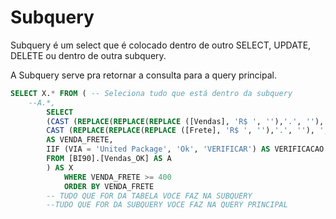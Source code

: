 # Subquery

Subquery é um select que é colocado dentro de outro SELECT, UPDATE, DELETE ou dentro de outra subquery.

A Subquery serve pra retornar a consulta para a query principal.

```sql
SELECT X.* FROM ( -- Seleciona tudo que está dentro da subquery
	--A.*,
		SELECT
		(CAST (REPLACE(REPLACE(REPLACE ([Vendas], 'R$ ', ''),'.', ''), ',', '.') AS DECIMAL(10, 2)) +
		CAST (REPLACE(REPLACE(REPLACE ([Frete], 'R$ ', ''),'.', ''), ',', '.') AS DECIMAL(10, 2))) 
		AS VENDA_FRETE,
		IIF (VIA = 'United Package', 'Ok', 'VERIFICAR') AS VERIFICACAO
		FROM [BI90].[Vendas_OK] AS A
		) AS X
			WHERE VENDA_FRETE >= 400
			ORDER BY VENDA_FRETE
		-- TUDO QUE FOR DA TABELA VOCE FAZ NA SUBQUERY 
		--TUDO QUE FOR DA SUBQUERY VOCE FAZ NA QUERY PRINCIPAL


```
